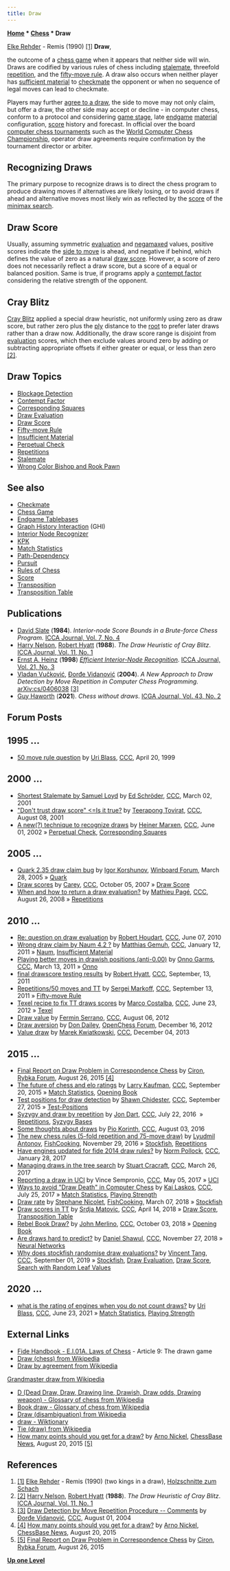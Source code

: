 ```yaml
---
title: Draw
---
```

**[Home](Home "Home") * [Chess](Chess "Chess") * Draw**

[](http://www.elke-rehder.de/Chess_Woodcuts.htm) [Elke Rehder](Category:Elke_Rehder "Category:Elke Rehder") - Remis (1990) <a id="cite-note-1" href="#cite-ref-1">[1]</a>
**Draw**,

the outcome of a [chess game](Chess_Game "Chess Game") when it appears that neither side will win. Draws are codified by various rules of chess including [stalemate](Stalemate "Stalemate"), threefold [repetition](Repetitions "Repetitions"), and the [fifty-move rule](Fifty-move_Rule "Fifty-move Rule"). A draw also occurs when neither player has [sufficient material](Material#InsufficientMaterial "Material") to [checkmate](Checkmate "Checkmate") the opponent or when no sequence of legal moves can lead to checkmate.

Players may further [agree to a draw](https://en.wikipedia.org/wiki/Draw_by_agreement), the side to move may not only claim, but offer a draw, the other side may accept or decline - in computer chess, conform to a protocol and considering [game stage](Game_Phases "Game Phases"), late [endgame](Endgame "Endgame") [material](Material "Material") configuration, [score](Score "Score") history and forecast. In official over the board [computer chess tournaments](Tournaments_and_Matches "Tournaments and Matches") such as the [World Computer Chess Championship](World_Computer_Chess_Championship "World Computer Chess Championship"), operator draw agreements require confirmation by the tournament director or arbiter.

## Recognizing Draws

The primary purpose to recognize draws is to direct the chess program to produce drawing moves if alternatives are likely losing, or to avoid draws if ahead and alternative moves most likely win as reflected by the [score](Score "Score") of the [minimax search](Minimax "Minimax").

## Draw Score

Usually, assuming symmetric [evaluation](Evaluation "Evaluation") and [negamaxed](Negamax "Negamax") values, positive scores indicate the [side to move](Side_to_move "Side to move") is ahead, and negative if behind, which defines the value of zero as a natural [draw score](Score#DrawScore "Score"). However, a score of zero does not necessarily reflect a draw score, but a score of a equal or balanced position. Same is true, if programs apply a [contempt factor](Contempt_Factor "Contempt Factor") considering the relative strength of the opponent.

## Cray Blitz

[Cray Blitz](Cray_Blitz "Cray Blitz") applied a special draw heuristic, not uniformly using zero as draw score, but rather zero plus the [ply](Ply "Ply") distance to the [root](Root "Root") to prefer later draws rather than a draw now. Additionally, the draw score range is disjoint from [evaluation](Evaluation "Evaluation") scores, which then exclude values around zero by adding or subtracting appropriate offsets if either greater or equal, or less than zero <a id="cite-note-2" href="#cite-ref-2">[2]</a>.

## Draw Topics

- [Blockage Detection](Blockage_Detection "Blockage Detection")
- [Contempt Factor](Contempt_Factor "Contempt Factor")
- [Corresponding Squares](Corresponding_Squares "Corresponding Squares")
- [Draw Evaluation](Draw_Evaluation "Draw Evaluation")
- [Draw Score](Score#DrawScore "Score")
- [Fifty-move Rule](Fifty-move_Rule "Fifty-move Rule")
- [Insufficient Material](Material#InsufficientMaterial "Material")
- [Perpetual Check](Check#Perpetual "Check")
- [Repetitions](Repetitions "Repetitions")
- [Stalemate](Stalemate "Stalemate")
- [Wrong Color Bishop and Rook Pawn](Wrong_Color_Bishop_and_Rook_Pawn "Wrong Color Bishop and Rook Pawn")

## See also

- [Checkmate](Checkmate "Checkmate")
- [Chess Game](Chess_Game "Chess Game")
- [Endgame Tablebases](Endgame_Tablebases "Endgame Tablebases")
- [Graph History Interaction](Graph_History_Interaction "Graph History Interaction") (GHI)
- [Interior Node Recognizer](Interior_Node_Recognizer "Interior Node Recognizer")
- [KPK](KPK "KPK")
- [Match Statistics](Match_Statistics "Match Statistics")
- [Path-Dependency](Path-Dependency "Path-Dependency")
- [Pursuit](index.php?title=Pursuit&action=edit&redlink=1 "Pursuit (page does not exist)")
- [Rules of Chess](Rules_of_Chess "Rules of Chess")
- [Score](Score "Score")
- [Transposition](Transposition "Transposition")
- [Transposition Table](Transposition_Table "Transposition Table")

## Publications

- [David Slate](David_Slate "David Slate") (**1984**). *Interior-node Score Bounds in a Brute-force Chess Program.* [ICCA Journal, Vol. 7, No. 4](ICGA_Journal#7_4 "ICGA Journal")
- [Harry Nelson](Harry_Nelson "Harry Nelson"), [Robert Hyatt](Robert_Hyatt "Robert Hyatt") (**1988**). *The Draw Heuristic of Cray Blitz*. [ICCA Journal, Vol. 11, No. 1](ICGA_Journal#11_1 "ICGA Journal")
- [Ernst A. Heinz](Ernst_A._Heinz "Ernst A. Heinz") (**1998**) *[Efficient Interior-Node Recognition](http://people.csail.mit.edu/heinz/dt/node33.html)*. [ICCA Journal, Vol. 21, No. 3](ICGA_Journal#21_3 "ICGA Journal")
- [Vladan Vučković](Vladan_Vu%C4%8Dkovi%C4%87 "Vladan Vučković"), [Đorđe Vidanović](%C4%90or%C4%91e_Vidanovi%C4%87 "Đorđe Vidanović") (**2004**). *A New Approach to Draw Detection by Move Repetition in Computer Chess Programming.* [arXiv:cs/0406038](https://arxiv.org/abs/cs/0406038) <a id="cite-note-3" href="#cite-ref-3">[3]</a>
- [Guy Haworth](Guy_Haworth "Guy Haworth") (**2021**). *Chess without draws*. [ICGA Journal, Vol. 43, No. 2](ICGA_Journal#43_2 "ICGA Journal")

## Forum Posts

## 1995 ...

- [50 move rule question](https://www.stmintz.com/ccc/index.php?id=49261) by [Uri Blass](Uri_Blass "Uri Blass"), [CCC](CCC "CCC"), April 20, 1999

## 2000 ...

- [Shortest Stalemate by Samuel Loyd](https://www.stmintz.com/ccc/index.php?id=156762) by [Ed Schröder](Ed_Schroder "Ed Schroder"), [CCC](CCC "CCC"), March 02, 2001
- ["Don't trust draw score" \<=Is it true?](https://www.stmintz.com/ccc/index.php?id=182927) by [Teerapong Tovirat](Teerapong_Tovirat "Teerapong Tovirat"), [CCC](CCC "CCC"), August 08, 2001
- [A new(?) technique to recognize draws](https://www.stmintz.com/ccc/index.php?id=233270) by [Heiner Marxen](Heiner_Marxen "Heiner Marxen"), [CCC](CCC "CCC"), June 01, 2002 » [Perpetual Check](Check#Perpetual "Check"), [Corresponding Squares](Corresponding_Squares "Corresponding Squares")

## 2005 ...

- [Quark 2.35 draw claim bug](http://www.open-aurec.com/wbforum/viewtopic.php?f=2&t=2112) by [Igor Korshunov](Igor_Korshunov "Igor Korshunov"), [Winboard Forum](Computer_Chess_Forums "Computer Chess Forums"), March 28, 2005 » [Quark](Quark "Quark")
- [Draw scores](http://www.talkchess.com/forum/viewtopic.php?t=16942) by [Carey](Carey_Bloodworth "Carey Bloodworth"), [CCC](CCC "CCC"), October 05, 2007 » [Draw Score](Score#DrawScore "Score")
- [When and how to return a draw evaluation?](http://www.talkchess.com/forum/viewtopic.php?t=23257) by [Mathieu Pagé](Mathieu_Pag%C3%A9 "Mathieu Pagé"), [CCC](CCC "CCC"), August 26, 2008 » [Repetitions](Repetitions "Repetitions")

## 2010 ...

- [Re: question on draw evaluation](http://www.talkchess.com/forum/viewtopic.php?topic_view=threads&p=354023&t=34673) by [Robert Houdart](Robert_Houdart "Robert Houdart"), [CCC](CCC "CCC"), June 07, 2010
- [Wrong draw claim by Naum 4.2 ?](http://www.talkchess.com/forum/viewtopic.php?t=37592) by [Matthias Gemuh](Matthias_Gemuh "Matthias Gemuh"), [CCC](CCC "CCC"), January 12, 2011 » [Naum](Naum "Naum"), [Insufficient Material](Material#InsufficientMaterial "Material")
- [Playing better moves in drawish positions (anti-0.00)](http://www.talkchess.com/forum/viewtopic.php?t=38410) by [Onno Garms](Onno_Garms "Onno Garms"), [CCC](CCC "CCC"), March 13, 2011 » [Onno](Onno "Onno")
- [final drawscore testing results](http://www.talkchess.com/forum/viewtopic.php?t=40386) by [Robert Hyatt](Robert_Hyatt "Robert Hyatt"), [CCC](CCC "CCC"), September, 13, 2011
- [Repetitions/50 moves and TT](http://www.talkchess.com/forum/viewtopic.php?t=40388) by [Sergei Markoff](Sergei_Markoff "Sergei Markoff"), [CCC](CCC "CCC"), September 13, 2011 » [Fifty-move Rule](Fifty-move_Rule "Fifty-move Rule")
- [Texel recipe to fix TT draws scores](http://www.talkchess.com/forum/viewtopic.php?t=44167) by [Marco Costalba](Marco_Costalba "Marco Costalba"), [CCC](CCC "CCC"), June 23, 2012 » [Texel](Texel "Texel")
- [Draw value](http://www.talkchess.com/forum3/viewtopic.php?f=7&t=44702) by [Fermin Serrano](Fermin_Serrano "Fermin Serrano"), [CCC](CCC "CCC"), August 06, 2012
- [Draw aversion](http://www.open-chess.org/viewtopic.php?f=5&t=2172) by [Don Dailey](Don_Dailey "Don Dailey"), [OpenChess Forum](Computer_Chess_Forums "Computer Chess Forums"), December 16, 2012
- [Value draw](http://www.talkchess.com/forum/viewtopic.php?t=50321) by [Marek Kwiatkowski](index.php?title=Marek_Kwiatkowski&action=edit&redlink=1 "Marek Kwiatkowski (page does not exist)"), [CCC](CCC "CCC"), December 04, 2013

## 2015 ...

- [Final Report on Draw Problem in Correspondence Chess](http://rybkaforum.net/cgi-bin/rybkaforum/topic_show.pl?pid=552902) by [Ciron](Arno_Nickel "Arno Nickel"), [Rybka Forum](Computer_Chess_Forums "Computer Chess Forums"), August 26, 2015 <a id="cite-note-4" href="#cite-ref-4">[4]</a>
- [The future of chess and elo ratings](http://www.talkchess.com/forum/viewtopic.php?t=57696) by [Larry Kaufman](Larry_Kaufman "Larry Kaufman"), [CCC](CCC "CCC"), September 20, 2015 » [Match Statistics](Match_Statistics "Match Statistics"), [Opening Book](Opening_Book "Opening Book")
- [Test positions for draw detection](http://www.talkchess.com/forum/viewtopic.php?t=57772) by [Shawn Chidester](Shawn_Chidester "Shawn Chidester"), [CCC](CCC "CCC"), September 27, 2015 » [Test-Positions](Test-Positions "Test-Positions")
- [Syzygy and draw by repetition](http://www.talkchess.com/forum/viewtopic.php?t=60906) by [Jon Dart](Jon_Dart "Jon Dart"), [CCC](CCC "CCC"), July 22, 2016  » [Repetitions](Repetitions "Repetitions"), [Syzygy Bases](Syzygy_Bases "Syzygy Bases")
- [Some thoughts about draws](http://www.talkchess.com/forum/viewtopic.php?t=61023) by [Pio Korinth](index.php?title=Pio_Korinth&action=edit&redlink=1 "Pio Korinth (page does not exist)"), [CCC](CCC "CCC"), August 03, 2016
- [The new chess rules (5-fold repetition and 75-move draw)](https://groups.google.com/d/msg/fishcooking/M2bkzC3MuFQ/N3pHK4DcAgAJ) by [Lyudmil Antonov](Lyudmil_Antonov "Lyudmil Antonov"), [FishCooking](Computer_Chess_Forums "Computer Chess Forums"), November 29, 2016 » [Stockfish](Stockfish "Stockfish"), [Repetitions](Repetitions "Repetitions")
- [Have engines updated for fide 2014 draw rules?](http://www.talkchess.com/forum/viewtopic.php?t=62956) by [Norm Pollock](index.php?title=Norm_Pollock&action=edit&redlink=1 "Norm Pollock (page does not exist)"), [CCC](CCC "CCC"), January 28, 2017
- [Managing draws in the tree search](http://www.talkchess.com/forum/viewtopic.php?t=63562) by [Stuart Cracraft](Stuart_Cracraft "Stuart Cracraft"), [CCC](CCC "CCC"), March 26, 2017
- [Reporting a draw in UCI](http://www.talkchess.com/forum/viewtopic.php?t=63906) by Vince Sempronio, [CCC](CCC "CCC"), May 05, 2017 » [UCI](UCI "UCI")
- [Ways to avoid "Draw Death" in Computer Chess](http://www.talkchess.com/forum/viewtopic.php?t=64719) by [Kai Laskos](Kai_Laskos "Kai Laskos"), [CCC](CCC "CCC"), July 25, 2017 » [Match Statistics](Match_Statistics "Match Statistics"), [Playing Strength](Playing_Strength "Playing Strength")
- [Draw rate](https://groups.google.com/d/msg/fishcooking/WgN3KD0ThA4/iIk2j0RhBAAJ) by [Stephane Nicolet](Stephane_Nicolet "Stephane Nicolet"), [FishCooking](Computer_Chess_Forums "Computer Chess Forums"), March 07, 2018 » [Stockfish](Stockfish "Stockfish")
- [Draw scores in TT](http://www.talkchess.com/forum/viewtopic.php?t=67102) by [Srdja Matovic](Srdja_Matovic "Srdja Matovic"), [CCC](CCC "CCC"), April 14, 2018 » [Draw Score](Score#DrawScore "Score"), [Transposition Table](Transposition_Table "Transposition Table")
- [Rebel Book Draw?](http://www.talkchess.com/forum3/viewtopic.php?f=7&t=68558) by [John Merlino](John_Merlino "John Merlino"), [CCC](CCC "CCC"), October 03, 2018 » [Opening Book](Opening_Book "Opening Book")
- [Are draws hard to predict?](http://www.talkchess.com/forum3/viewtopic.php?f=7&t=69069) by [Daniel Shawul](Daniel_Shawul "Daniel Shawul"), [CCC](CCC "CCC"), November 27, 2018 » [Neural Networks](Neural_Networks "Neural Networks")
- [Why does stockfish randomise draw evaluations?](http://www.talkchess.com/forum3/viewtopic.php?f=7&t=71707) by [Vincent Tang](Vincent_Tang "Vincent Tang"), [CCC](CCC "CCC"), September 01, 2019 » [Stockfish](Stockfish "Stockfish"), [Draw Evaluation](Draw_Evaluation "Draw Evaluation"), [Draw Score](Score#DrawScore "Score"), [Search with Random Leaf Values](Search_with_Random_Leaf_Values "Search with Random Leaf Values")

## 2020 ...

- [what is the rating of engines when you do not count draws?](http://www.talkchess.com/forum3/viewtopic.php?f=2&t=77544) by [Uri Blass](Uri_Blass "Uri Blass"), [CCC](CCC "CCC"), June 23, 2021 » [Match Statistics](Match_Statistics "Match Statistics"), [Playing Strength](Playing_Strength "Playing Strength")

## External Links

- [Fide Handbook - E.I.01A. Laws of Chess](http://www.fide.com/component/handbook/?id=124&view=article) - Article 9: The drawn game
- [Draw (chess) from Wikipedia](https://en.wikipedia.org/wiki/Draw_%28chess%29)
- [Draw by agreement from Wikipedia](https://en.wikipedia.org/wiki/Draw_by_agreement)

[Grandmaster draw from Wikipedia](https://en.wikipedia.org/wiki/Draw_by_agreement#Grandmaster_draw)

- [D (Dead Draw, Draw, Drawing line, Drawish, Draw odds, Drawing weapon) - Glossary of chess from Wikipedia](https://en.wikipedia.org/wiki/Glossary_of_chess#D)
- [Book draw - Glossary of chess from Wikipedia](https://en.wikipedia.org/wiki/Glossary_of_chess#Book_draw)
- [Draw (disambiguation) from Wikipedia](https://en.wikipedia.org/wiki/Draw)
- [draw - Wiktionary](https://en.wiktionary.org/wiki/draw)
- [Tie (draw) from Wikipedia](https://en.wikipedia.org/wiki/Tie_%28draw%29)
- [How many points should you get for a draw?](https://en.chessbase.com/post/how-many-points-should-you-get-for-a-draw) by [Arno Nickel](Arno_Nickel "Arno Nickel"), [ChessBase News](ChessBase "ChessBase"), August 20, 2015 <a id="cite-note-5" href="#cite-ref-5">[5]</a>

## References

1. <a id="cite-ref-1" href="#cite-note-1">[1]</a> [Elke Rehder](Category:Elke_Rehder "Category:Elke Rehder") - Remis (1990) (two kings in a draw), [Holzschnitte zum Schach](http://www.elke-rehder.de/Chess_Woodcuts.htm)
1. <a id="cite-ref-2" href="#cite-note-2">[2]</a> [Harry Nelson](Harry_Nelson "Harry Nelson"), [Robert Hyatt](Robert_Hyatt "Robert Hyatt") (**1988**). *The Draw Heuristic of Cray Blitz*. [ICCA Journal, Vol. 11, No. 1](ICGA_Journal#11_1 "ICGA Journal")
1. <a id="cite-ref-3" href="#cite-note-3">[3]</a> [Draw Detection by Move Repetition Procedure -- Comments](https://www.stmintz.com/ccc/index.php?id=380201) by [Đorđe Vidanović](%C4%90or%C4%91e_Vidanovi%C4%87 "Đorđe Vidanović"), [CCC](CCC "CCC"), August 01, 2004
1. <a id="cite-ref-4" href="#cite-note-4">[4]</a> [How many points should you get for a draw?](http://en.chessbase.com/post/how-many-points-should-you-get-for-a-draw) by [Arno Nickel](Arno_Nickel "Arno Nickel"), [ChessBase News](ChessBase "ChessBase"), August 20, 2015
1. <a id="cite-ref-5" href="#cite-note-5">[5]</a> [Final Report on Draw Problem in Correspondence Chess](http://rybkaforum.net/cgi-bin/rybkaforum/topic_show.pl?pid=552902) by [Ciron](Arno_Nickel "Arno Nickel"), [Rybka Forum](Computer_Chess_Forums "Computer Chess Forums"), August 26, 2015

**[Up one Level](Chess "Chess")**

